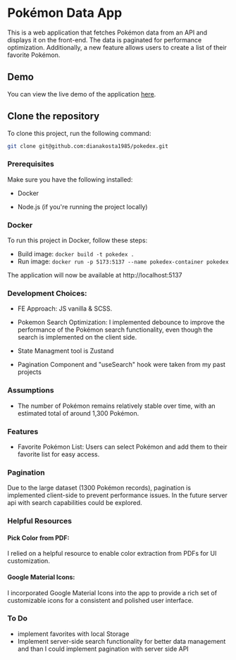 # Pokémon Data App

This is a web application that fetches Pokémon data from an API and displays it on the front-end. The data is paginated for performance optimization. Additionally, a new feature allows users to create a list of their favorite Pokémon.

## Demo

You can view the live demo of the application [here](https://pokedex-gamma-orpin-80.vercel.app/).

## Clone the repository

To clone this project, run the following command:

```bash
git clone git@github.com:dianakosta1985/pokedex.git
```

### Prerequisites

Make sure you have the following installed:

- Docker

- Node.js (if you're running the project locally)

### Docker

To run this project in Docker, follow these steps:

- Build image: `docker build -t pokedex .`
- Run image: `docker run -p 5173:5137 --name pokedex-container pokedex`

The application will now be available at http://localhost:5137

### Development Choices:

- FE Approach: JS vanilla & SCSS.

- Pokemon Search Optimization: I implemented debounce to improve the performance of the Pokémon search functionality, even though the search is implemented on the client side.
- State Managment tool is Zustand
- Pagination Component and "useSearch" hook were taken from my past projects

### Assumptions

- The number of Pokémon remains relatively stable over time, with an estimated total of around 1,300 Pokémon.

### Features

- Favorite Pokémon List: Users can select Pokémon and add them to their favorite list for easy access.

### Pagination

Due to the large dataset (1300 Pokémon records), pagination is implemented client-side to prevent performance issues. In the future server api with search capabilities could be explored.

### Helpful Resources

#### Pick Color from PDF:

I relied on a helpful resource to enable color extraction from PDFs for UI customization.

#### Google Material Icons:

I incorporated Google Material Icons into the app to provide a rich set of customizable icons for a consistent and polished user interface.

### To Do

- implement favorites with local Storage
- Implement server-side search functionality for better data management and than I could implement pagination with server side API
